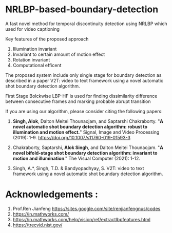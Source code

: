 # NRLBP-based-boundary-detection
A fast novel method for temporal discontinuity detection using NRLBP which used for video captioning

Key features of the proposed approach

1. Illumination invariant
2. Invariant to certain amount of motion effect
3. Rotation invariant
4. Computational efficent

The proposed system include only single stage for boundary detection as described in a paper V2T: video to text framework using a novel automatic shot boundary detection algorithm.

First Stage Bolckwise LBP-HF is used for finding dissimilarity difference between consecutive frames and marking probable abrupt transition


If you are using our algorithm, please consider citing the following papers:

1. **Singh, Alok**, Dalton Meitei Thounaojam, and Saptarshi Chakraborty. "**A novel automatic shot boundary detection algorithm: robust to illumination and motion effect.**" Signal, Image and Video Processing (2019): 1-9. https://doi.org/10.1007/s11760-019-01593-3

2. Chakraborty, Saptarshi, **Alok Singh**, and Dalton Meitei Thounaojam. "**A novel bifold-stage shot boundary detection algorithm: invariant to motion and illumination**." The Visual Computer (2021): 1-12.

3. Singh, A.*, Singh, T.D. & Bandyopadhyay, S. V2T: video to text framework using a novel automatic shot boundary detection algorithm.


# Acknowledgements :
 1. Prof.Ren Jianfeng https://sites.google.com/site/renjianfengnus/codes
 2. https://in.mathworks.com/
 3. https://in.mathworks.com/help/vision/ref/extractlbpfeatures.html
 4. https://trecvid.nist.gov/
 
 

